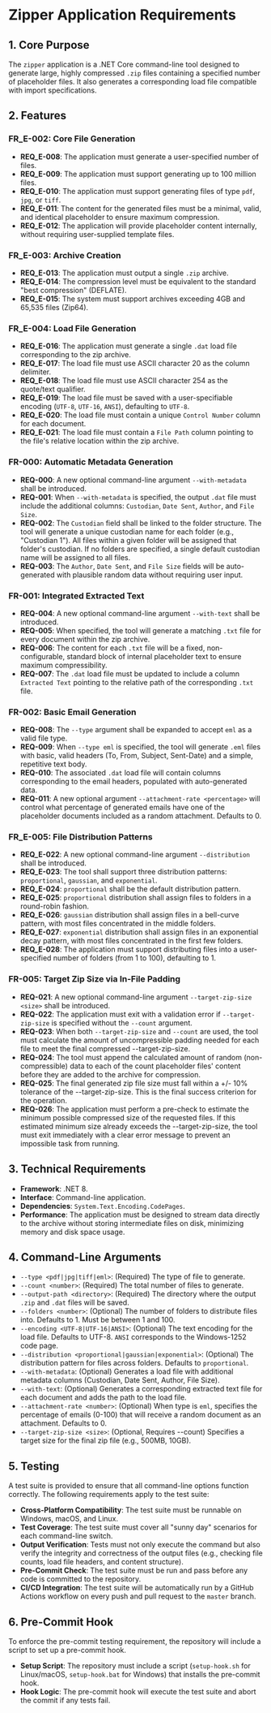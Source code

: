 # Zipper Application Requirements

## 1. Core Purpose

The `zipper` application is a .NET Core command-line tool designed to generate large, highly compressed `.zip` files containing a specified number of placeholder files. It also generates a corresponding load file compatible with import specifications.

## 2. Features

### FR_E-002: Core File Generation
- **REQ_E-008**: The application must generate a user-specified number of files.
- **REQ_E-009**: The application must support generating up to 100 million files.
- **REQ_E-010**: The application must support generating files of type `pdf`, `jpg`, or `tiff`.
- **REQ_E-011**: The content for the generated files must be a minimal, valid, and identical placeholder to ensure maximum compression.
- **REQ_E-012**: The application will provide placeholder content internally, without requiring user-supplied template files.

### FR_E-003: Archive Creation
- **REQ_E-013**: The application must output a single `.zip` archive.
- **REQ_E-014**: The compression level must be equivalent to the standard "best compression" (DEFLATE).
- **REQ_E-015**: The system must support archives exceeding 4GB and 65,535 files (Zip64).

### FR_E-004: Load File Generation
- **REQ_E-016**: The application must generate a single `.dat` load file corresponding to the zip archive.
- **REQ_E-017**: The load file must use ASCII character 20 as the column delimiter.
- **REQ_E-018**: The load file must use ASCII character 254 as the quote/text qualifier.
- **REQ_E-019**: The load file must be saved with a user-specifiable encoding (`UTF-8`, `UTF-16`, `ANSI`), defaulting to `UTF-8`.
- **REQ_E-020**: The load file must contain a unique `Control Number` column for each document.
- **REQ_E-021**: The load file must contain a `File Path` column pointing to the file's relative location within the zip archive.

### FR-000: Automatic Metadata Generation
- **REQ-000**: A new optional command-line argument `--with-metadata` shall be introduced.
- **REQ-001**: When `--with-metadata` is specified, the output `.dat` file must include the additional columns: `Custodian`, `Date Sent`, `Author`, and `File Size`.
- **REQ-002**: The `Custodian` field shall be linked to the folder structure. The tool will generate a unique custodian name for each folder (e.g., "Custodian 1"). All files within a given folder will be assigned that folder's custodian. If no folders are specified, a single default custodian name will be assigned to all files.
- **REQ-003**: The `Author`, `Date Sent`, and `File Size` fields will be auto-generated with plausible random data without requiring user input.

### FR-001: Integrated Extracted Text
- **REQ-004**: A new optional command-line argument `--with-text` shall be introduced.
- **REQ-005**: When specified, the tool will generate a matching `.txt` file for every document within the zip archive.
- **REQ-006**: The content for each `.txt` file will be a fixed, non-configurable, standard block of internal placeholder text to ensure maximum compressibility.
- **REQ-007**: The `.dat` load file must be updated to include a column `Extracted Text` pointing to the relative path of the corresponding `.txt` file.

### FR-002: Basic Email Generation
- **REQ-008**: The `--type` argument shall be expanded to accept `eml` as a valid file type.
- **REQ-009**: When `--type eml` is specified, the tool will generate `.eml` files with basic, valid headers (To, From, Subject, Sent-Date) and a simple, repetitive text body.
- **REQ-010**: The associated `.dat` load file will contain columns corresponding to the email headers, populated with auto-generated data.
- **REQ-011**: A new optional argument `--attachment-rate <percentage>` will control what percentage of generated emails have one of the placeholder documents included as a random attachment. Defaults to 0.

### FR_E-005: File Distribution Patterns
- **REQ_E-022**: A new optional command-line argument `--distribution` shall be introduced.
- **REQ_E-023**: The tool shall support three distribution patterns: `proportional`, `gaussian`, and `exponential`.
- **REQ_E-024**: `proportional` shall be the default distribution pattern.
- **REQ_E-025**: `proportional` distribution shall assign files to folders in a round-robin fashion.
- **REQ_E-026**: `gaussian` distribution shall assign files in a bell-curve pattern, with most files concentrated in the middle folders.
- **REQ_E-027**: `exponential` distribution shall assign files in an exponential decay pattern, with most files concentrated in the first few folders.
- **REQ_E-028**: The application must support distributing files into a user-specified number of folders (from 1 to 100), defaulting to 1.

### FR-005: Target Zip Size via In-File Padding
- **REQ-021**: A new optional command-line argument `--target-zip-size <size>` shall be introduced.
- **REQ-022**: The application must exit with a validation error if `--target-zip-size` is specified without the `--count` argument.
- **REQ-023**: When both `--target-zip-size` and `--count` are used, the tool must calculate the amount of uncompressible padding needed for each file to meet the final compressed --target-zip-size.
- **REQ-024**: The tool must append the calculated amount of random (non-compressible) data to each of the count placeholder files' content before they are added to the archive for compression.
- **REQ-025**: The final generated zip file size must fall within a +/- 10% tolerance of the --target-zip-size. This is the final success criterion for the operation.
- **REQ-026**: The application must perform a pre-check to estimate the minimum possible compressed size of the requested files. If this estimated minimum size already exceeds the --target-zip-size, the tool must exit immediately with a clear error message to prevent an impossible task from running.

## 3. Technical Requirements

- **Framework**: .NET 8.
- **Interface**: Command-line application.
- **Dependencies**: `System.Text.Encoding.CodePages`.
- **Performance**: The application must be designed to stream data directly to the archive without storing intermediate files on disk, minimizing memory and disk space usage.

## 4. Command-Line Arguments

- `--type <pdf|jpg|tiff|eml>`: (Required) The type of file to generate.
- `--count <number>`: (Required) The total number of files to generate.
- `--output-path <directory>`: (Required) The directory where the output `.zip` and `.dat` files will be saved.
- `--folders <number>`: (Optional) The number of folders to distribute files into. Defaults to 1. Must be between 1 and 100.
- `--encoding <UTF-8|UTF-16|ANSI>`: (Optional) The text encoding for the load file. Defaults to UTF-8. `ANSI` corresponds to the Windows-1252 code page.
- `--distribution <proportional|gaussian|exponential>`: (Optional) The distribution pattern for files across folders. Defaults to `proportional`.
- `--with-metadata`: (Optional) Generates a load file with additional metadata columns (Custodian, Date Sent, Author, File Size).
- `--with-text`: (Optional) Generates a corresponding extracted text file for each document and adds the path to the load file.
- `--attachment-rate <number>`: (Optional) When type is `eml`, specifies the percentage of emails (0-100) that will receive a random document as an attachment. Defaults to 0.
- `--target-zip-size <size>`: (Optional, Requires --count) Specifies a target size for the final zip file (e.g., 500MB, 10GB).

## 5. Testing

A test suite is provided to ensure that all command-line options function correctly. The following requirements apply to the test suite:

-   **Cross-Platform Compatibility**: The test suite must be runnable on Windows, macOS, and Linux.
-   **Test Coverage**: The test suite must cover all "sunny day" scenarios for each command-line switch.
-   **Output Verification**: Tests must not only execute the command but also verify the integrity and correctness of the output files (e.g., checking file counts, load file headers, and content structure).
-   **Pre-Commit Check**: The test suite must be run and pass before any code is committed to the repository.
-   **CI/CD Integration**: The test suite will be automatically run by a GitHub Actions workflow on every push and pull request to the `master` branch.

## 6. Pre-Commit Hook

To enforce the pre-commit testing requirement, the repository will include a script to set up a pre-commit hook.

-   **Setup Script**: The repository must include a script (`setup-hook.sh` for Linux/macOS, `setup-hook.bat` for Windows) that installs the pre-commit hook.
-   **Hook Logic**: The pre-commit hook will execute the test suite and abort the commit if any tests fail.
